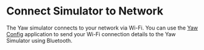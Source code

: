 # Connect Simulator to Network

The Yaw simulator connects to your network via Wi-Fi. You can use the [Yaw Config](../../software/yawvrconfig.md#connecting-your-simulator-to-wifi) application to send your Wi-Fi connection details to the Yaw Simulator using Bluetooth.